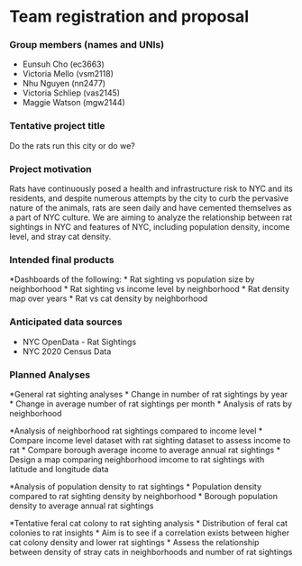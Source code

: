Team registration and proposal
================

### Group members (names and UNIs)

- Eunsuh Cho (ec3663)
- Victoria Mello (vsm2118)
- Nhu Nguyen (nn2477)
- Victoria Schliep (vas2145)
- Maggie Watson (mgw2144)

### Tentative project title

Do the rats run this city or do we?

### Project motivation

Rats have continuously posed a health and infrastructure risk to NYC and
its residents, and despite numerous attempts by the city to curb the
pervasive nature of the animals, rats are seen daily and have cemented
themselves as a part of NYC culture. We are aiming to analyze the
relationship between rat sightings in NYC and features of NYC, including
population density, income level, and stray cat density.

### Intended final products

*Dashboards of the following: * Rat sighting vs population size by
neighborhood \* Rat sighting vs income level by neighborhood \* Rat
density map over years \* Rat vs cat density by neighborhood

### Anticipated data sources

- NYC OpenData - Rat Sightings
- NYC 2020 Census Data

### Planned Analyses

*General rat sighting analyses * Change in number of rat sightings by
year \* Change in average number of rat sightings per month \* Analysis
of rats by neighborhood

*Analysis of neighborhood rat sightings compared to income level *
Compare income level dataset with rat sighting dataset to assess income
to rat \* Compare borough average income to average annual rat sightings
\* Design a map comparing neighborhood imcome to rat sightings with
latitude and longitude data

*Analysis of population density to rat sightings * Population density
compared to rat sighting density by neighborhood \* Borough population
density to average annual rat sightings

*Tentative feral cat colony to rat sighting analysis * Distribution of
feral cat colonies to rat insights \* Aim is to see if a correlation
exists between higher cat colony density and lower rat sightings \*
Assess the relationship between density of stray cats in neighborhoods
and number of rat sightings
